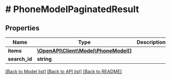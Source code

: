 # # PhoneModelPaginatedResult

## Properties

Name | Type | Description | Notes
------------ | ------------- | ------------- | -------------
**items** | [**\OpenAPI\Client\Model\PhoneModel[]**](PhoneModel.md) |  |
**search_id** | **string** |  | [optional]

[[Back to Model list]](../../README.md#models) [[Back to API list]](../../README.md#endpoints) [[Back to README]](../../README.md)
